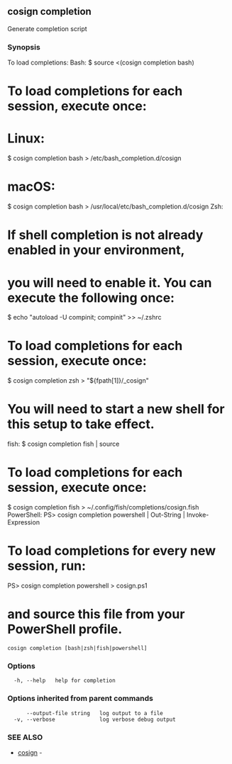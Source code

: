 ## cosign completion

Generate completion script

### Synopsis

To load completions:
Bash:
  $ source <(cosign completion bash)
  # To load completions for each session, execute once:
  # Linux:
  $ cosign completion bash > /etc/bash_completion.d/cosign
  # macOS:
  $ cosign completion bash > /usr/local/etc/bash_completion.d/cosign
Zsh:
  # If shell completion is not already enabled in your environment,
  # you will need to enable it.  You can execute the following once:
  $ echo "autoload -U compinit; compinit" >> ~/.zshrc
  # To load completions for each session, execute once:
  $ cosign completion zsh > "${fpath[1]}/_cosign"
  # You will need to start a new shell for this setup to take effect.
fish:
  $ cosign completion fish | source
  # To load completions for each session, execute once:
  $ cosign completion fish > ~/.config/fish/completions/cosign.fish
PowerShell:
  PS> cosign completion powershell | Out-String | Invoke-Expression
  # To load completions for every new session, run:
  PS> cosign completion powershell > cosign.ps1
  # and source this file from your PowerShell profile.


```
cosign completion [bash|zsh|fish|powershell]
```

### Options

```
  -h, --help   help for completion
```

### Options inherited from parent commands

```
      --output-file string   log output to a file
  -v, --verbose              log verbose debug output
```

### SEE ALSO

* [cosign](cosign.md)	 - 

